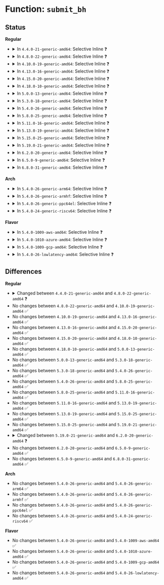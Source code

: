 # Function: <code>submit_bh</code>

## Status
<b>Regular</b>
<ul>
<li>
<details>
<summary>In <code>4.4.0-21-generic-amd64</code>: Selective Inline ❓</summary>

```c
int submit_bh(int rw, struct buffer_head * bh)
```

```json
{
  "name": "submit_bh",
  "collision_type": "Unique Global",
  "inline_type": "Selective",
  "funcs": [
    {
      "addr": 18446744071581223776,
      "name": "submit_bh",
      "external": true,
      "loc": "fs/buffer.c:3055",
      "file": "fs/buffer.c",
      "inline": "not declared, inlined",
      "caller_inline": [
        "fs/buffer.c:__bread_gfp",
        "fs/buffer.c:block_read_full_page",
        "fs/buffer.c:ll_rw_block",
        "fs/buffer.c:ll_rw_block",
        "fs/buffer.c:nobh_write_begin"
      ],
      "caller_func": [
        "fs/ext4/balloc.c:ext4_read_block_bitmap_nowait",
        "fs/ext4/ialloc.c:ext4_read_inode_bitmap",
        "fs/ext4/inode.c:__ext4_get_inode_loc",
        "fs/ext4/mmp.c:read_mmp_block",
        "fs/ext4/mmp.c:write_mmp_block",
        "fs/jbd2/commit.c:jbd2_journal_commit_transaction",
        "fs/jbd2/journal.c:jbd2_write_superblock",
        "drivers/md/bitmap.c:read_page",
        "drivers/md/bitmap.c:write_page"
      ]
    }
  ],
  "symbols": [
    {
      "addr": 18446744071581223776,
      "name": "submit_bh",
      "section": ".text",
      "bind": "STB_GLOBAL",
      "size": 20
    }
  ]
}
```
</details>
</li>
<li>
<details>
<summary>In <code>4.8.0-22-generic-amd64</code>: Selective Inline ❓</summary>

```c
int submit_bh(int op, int op_flags, struct buffer_head * bh)
```

```json
{
  "name": "submit_bh",
  "collision_type": "Unique Global",
  "inline_type": "Selective",
  "funcs": [
    {
      "addr": 18446744071581391818,
      "name": "submit_bh",
      "external": true,
      "loc": "fs/buffer.c:3113",
      "file": "fs/buffer.c",
      "inline": "not declared, inlined",
      "caller_inline": [
        "fs/buffer.c:ll_rw_block",
        "fs/buffer.c:ll_rw_block",
        "fs/buffer.c:nobh_write_begin",
        "fs/buffer.c:block_read_full_page",
        "fs/buffer.c:__bread_gfp"
      ],
      "caller_func": [
        "fs/ext4/balloc.c:ext4_read_block_bitmap_nowait",
        "fs/ext4/ialloc.c:ext4_read_inode_bitmap",
        "fs/ext4/inode.c:__ext4_get_inode_loc",
        "fs/ext4/mmp.c:read_mmp_block",
        "fs/ext4/mmp.c:write_mmp_block",
        "fs/jbd2/commit.c:jbd2_journal_commit_transaction",
        "fs/jbd2/commit.c:journal_submit_commit_record",
        "fs/jbd2/commit.c:journal_submit_commit_record",
        "fs/jbd2/journal.c:jbd2_write_superblock",
        "drivers/md/bitmap.c:read_page",
        "drivers/md/bitmap.c:write_page"
      ]
    }
  ],
  "symbols": [
    {
      "addr": 18446744071581390624,
      "name": "submit_bh",
      "section": ".text",
      "bind": "STB_GLOBAL",
      "size": 21
    }
  ]
}
```
</details>
</li>
<li>
<details>
<summary>In <code>4.10.0-19-generic-amd64</code>: Selective Inline ❓</summary>

```c
int submit_bh(int op, int op_flags, struct buffer_head * bh)
```

```json
{
  "name": "submit_bh",
  "collision_type": "Unique Global",
  "inline_type": "Selective",
  "funcs": [
    {
      "addr": 18446744071581470234,
      "name": "submit_bh",
      "external": true,
      "loc": "fs/buffer.c:3154",
      "file": "fs/buffer.c",
      "inline": "not declared, inlined",
      "caller_inline": [
        "fs/buffer.c:ll_rw_block",
        "fs/buffer.c:ll_rw_block",
        "fs/buffer.c:nobh_write_begin",
        "fs/buffer.c:block_read_full_page",
        "fs/buffer.c:__bread_gfp"
      ],
      "caller_func": [
        "fs/ext4/balloc.c:ext4_read_block_bitmap_nowait",
        "fs/ext4/ialloc.c:ext4_read_inode_bitmap",
        "fs/ext4/inode.c:__ext4_get_inode_loc",
        "fs/ext4/mmp.c:read_mmp_block",
        "fs/ext4/mmp.c:write_mmp_block",
        "fs/jbd2/commit.c:jbd2_journal_commit_transaction",
        "fs/jbd2/commit.c:journal_submit_commit_record",
        "fs/jbd2/commit.c:journal_submit_commit_record",
        "fs/jbd2/journal.c:jbd2_write_superblock",
        "drivers/md/bitmap.c:read_page",
        "drivers/md/bitmap.c:write_page"
      ]
    }
  ],
  "symbols": [
    {
      "addr": 18446744071581469040,
      "name": "submit_bh",
      "section": ".text",
      "bind": "STB_GLOBAL",
      "size": 21
    }
  ]
}
```
</details>
</li>
<li>
<details>
<summary>In <code>4.13.0-16-generic-amd64</code>: Selective Inline ❓</summary>

```c
int submit_bh(int op, int op_flags, struct buffer_head * bh)
```

```json
{
  "name": "submit_bh",
  "collision_type": "Unique Global",
  "inline_type": "Selective",
  "funcs": [
    {
      "addr": 18446744071581525754,
      "name": "submit_bh",
      "external": true,
      "loc": "fs/buffer.c:3141",
      "file": "fs/buffer.c",
      "inline": "not declared, inlined",
      "caller_inline": [
        "fs/buffer.c:ll_rw_block",
        "fs/buffer.c:ll_rw_block",
        "fs/buffer.c:nobh_write_begin",
        "fs/buffer.c:block_read_full_page",
        "fs/buffer.c:__bread_gfp"
      ],
      "caller_func": [
        "fs/ext4/balloc.c:ext4_read_block_bitmap_nowait",
        "fs/ext4/ialloc.c:ext4_read_inode_bitmap",
        "fs/ext4/inode.c:__ext4_get_inode_loc",
        "fs/ext4/mmp.c:read_mmp_block",
        "fs/ext4/mmp.c:write_mmp_block",
        "fs/jbd2/commit.c:jbd2_journal_commit_transaction",
        "fs/jbd2/commit.c:journal_submit_commit_record",
        "fs/jbd2/commit.c:journal_submit_commit_record",
        "fs/jbd2/journal.c:jbd2_write_superblock",
        "drivers/md/bitmap.c:read_page",
        "drivers/md/bitmap.c:write_page"
      ]
    }
  ],
  "symbols": [
    {
      "addr": 18446744071581524528,
      "name": "submit_bh",
      "section": ".text",
      "bind": "STB_GLOBAL",
      "size": 21
    }
  ]
}
```
</details>
</li>
<li>
<details>
<summary>In <code>4.15.0-20-generic-amd64</code>: Selective Inline ❓</summary>

```c
int submit_bh(int op, int op_flags, struct buffer_head * bh)
```

```json
{
  "name": "submit_bh",
  "collision_type": "Unique Global",
  "inline_type": "Selective",
  "funcs": [
    {
      "addr": 18446744071581668074,
      "name": "submit_bh",
      "external": true,
      "loc": "fs/buffer.c:3109",
      "file": "fs/buffer.c",
      "inline": "not declared, inlined",
      "caller_inline": [
        "fs/buffer.c:ll_rw_block",
        "fs/buffer.c:ll_rw_block",
        "fs/buffer.c:nobh_write_begin",
        "fs/buffer.c:block_read_full_page",
        "fs/buffer.c:__bread_gfp"
      ],
      "caller_func": [
        "fs/ext4/balloc.c:ext4_read_block_bitmap_nowait",
        "fs/ext4/ialloc.c:ext4_read_inode_bitmap",
        "fs/ext4/inode.c:__ext4_get_inode_loc",
        "fs/ext4/mmp.c:read_mmp_block",
        "fs/ext4/mmp.c:write_mmp_block",
        "fs/jbd2/commit.c:jbd2_journal_commit_transaction",
        "fs/jbd2/commit.c:journal_submit_commit_record",
        "fs/jbd2/commit.c:journal_submit_commit_record",
        "fs/jbd2/journal.c:jbd2_write_superblock",
        "drivers/md/md-bitmap.c:read_page",
        "drivers/md/md-bitmap.c:write_page"
      ]
    }
  ],
  "symbols": [
    {
      "addr": 18446744071581666880,
      "name": "submit_bh",
      "section": ".text",
      "bind": "STB_GLOBAL",
      "size": 21
    }
  ]
}
```
</details>
</li>
<li>
<details>
<summary>In <code>4.18.0-10-generic-amd64</code>: Selective Inline ❓</summary>

```c
int submit_bh(int op, int op_flags, struct buffer_head * bh)
```

```json
{
  "name": "submit_bh",
  "collision_type": "Unique Global",
  "inline_type": "Selective",
  "funcs": [
    {
      "addr": 18446744071581831502,
      "name": "submit_bh",
      "external": true,
      "loc": "fs/buffer.c:3080",
      "file": "fs/buffer.c",
      "inline": "not declared, inlined",
      "caller_inline": [
        "fs/buffer.c:ll_rw_block",
        "fs/buffer.c:ll_rw_block",
        "fs/buffer.c:nobh_write_begin",
        "fs/buffer.c:block_read_full_page",
        "fs/buffer.c:__bread_gfp"
      ],
      "caller_func": [
        "fs/ext4/balloc.c:ext4_read_block_bitmap_nowait",
        "fs/ext4/ialloc.c:ext4_read_inode_bitmap",
        "fs/ext4/inode.c:__ext4_get_inode_loc",
        "fs/ext4/mmp.c:read_mmp_block",
        "fs/ext4/mmp.c:write_mmp_block",
        "fs/jbd2/commit.c:jbd2_journal_commit_transaction",
        "fs/jbd2/commit.c:journal_submit_commit_record",
        "fs/jbd2/commit.c:journal_submit_commit_record",
        "fs/jbd2/journal.c:jbd2_write_superblock",
        "drivers/md/md-bitmap.c:read_page",
        "drivers/md/md-bitmap.c:write_page"
      ]
    }
  ],
  "symbols": [
    {
      "addr": 18446744071581830320,
      "name": "submit_bh",
      "section": ".text",
      "bind": "STB_GLOBAL",
      "size": 21
    }
  ]
}
```
</details>
</li>
<li>
<details>
<summary>In <code>5.0.0-13-generic-amd64</code>: Selective Inline ❓</summary>

```c
int submit_bh(int op, int op_flags, struct buffer_head * bh)
```

```json
{
  "name": "submit_bh",
  "collision_type": "Unique Global",
  "inline_type": "Selective",
  "funcs": [
    {
      "addr": 18446744071581918750,
      "name": "submit_bh",
      "external": true,
      "loc": "fs/buffer.c:3092",
      "file": "fs/buffer.c",
      "inline": "not declared, inlined",
      "caller_inline": [
        "fs/buffer.c:ll_rw_block",
        "fs/buffer.c:ll_rw_block",
        "fs/buffer.c:nobh_write_begin",
        "fs/buffer.c:block_read_full_page",
        "fs/buffer.c:__bread_gfp"
      ],
      "caller_func": [
        "fs/ext4/balloc.c:ext4_read_block_bitmap_nowait",
        "fs/ext4/ialloc.c:ext4_read_inode_bitmap",
        "fs/ext4/inode.c:__ext4_get_inode_loc",
        "fs/ext4/mmp.c:read_mmp_block",
        "fs/ext4/mmp.c:write_mmp_block",
        "fs/jbd2/commit.c:jbd2_journal_commit_transaction",
        "fs/jbd2/journal.c:jbd2_write_superblock",
        "drivers/md/md-bitmap.c:read_page",
        "drivers/md/md-bitmap.c:write_page"
      ]
    }
  ],
  "symbols": [
    {
      "addr": 18446744071581917568,
      "name": "submit_bh",
      "section": ".text",
      "bind": "STB_GLOBAL",
      "size": 21
    }
  ]
}
```
</details>
</li>
<li>
<details>
<summary>In <code>5.3.0-18-generic-amd64</code>: Selective Inline ❓</summary>

```c
int submit_bh(int op, int op_flags, struct buffer_head * bh)
```

```json
{
  "name": "submit_bh",
  "collision_type": "Unique Global",
  "inline_type": "Selective",
  "funcs": [
    {
      "addr": 18446744071582055957,
      "name": "submit_bh",
      "external": true,
      "loc": "fs/buffer.c:3099",
      "file": "fs/buffer.c",
      "inline": "not declared, inlined",
      "caller_inline": [
        "fs/buffer.c:ll_rw_block",
        "fs/buffer.c:ll_rw_block",
        "fs/buffer.c:nobh_write_begin",
        "fs/buffer.c:block_read_full_page",
        "fs/buffer.c:__bread_gfp"
      ],
      "caller_func": [
        "fs/ext4/balloc.c:ext4_read_block_bitmap_nowait",
        "fs/ext4/ialloc.c:ext4_read_inode_bitmap",
        "fs/ext4/inode.c:__ext4_get_inode_loc",
        "fs/ext4/mmp.c:read_mmp_block",
        "fs/ext4/mmp.c:write_mmp_block",
        "fs/jbd2/commit.c:jbd2_journal_commit_transaction",
        "fs/jbd2/journal.c:jbd2_write_superblock",
        "drivers/md/md-bitmap.c:read_page",
        "drivers/md/md-bitmap.c:write_page"
      ]
    }
  ],
  "symbols": [
    {
      "addr": 18446744071582054720,
      "name": "submit_bh",
      "section": ".text",
      "bind": "STB_GLOBAL",
      "size": 21
    }
  ]
}
```
</details>
</li>
<li>
<details>
<summary>In <code>5.4.0-26-generic-amd64</code>: Selective Inline ❓</summary>

```c
int submit_bh(int op, int op_flags, struct buffer_head * bh)
```

```json
{
  "name": "submit_bh",
  "collision_type": "Unique Global",
  "inline_type": "Selective",
  "funcs": [
    {
      "addr": 18446744071582133733,
      "name": "submit_bh",
      "external": true,
      "loc": "fs/buffer.c:3076",
      "file": "fs/buffer.c",
      "inline": "not declared, inlined",
      "caller_inline": [
        "fs/buffer.c:ll_rw_block",
        "fs/buffer.c:ll_rw_block",
        "fs/buffer.c:nobh_write_begin",
        "fs/buffer.c:block_read_full_page",
        "fs/buffer.c:__bread_gfp"
      ],
      "caller_func": [
        "fs/ext4/balloc.c:ext4_read_block_bitmap_nowait",
        "fs/ext4/ialloc.c:ext4_read_inode_bitmap",
        "fs/ext4/inode.c:__ext4_get_inode_loc",
        "fs/ext4/mmp.c:read_mmp_block",
        "fs/ext4/mmp.c:write_mmp_block",
        "fs/jbd2/commit.c:jbd2_journal_commit_transaction",
        "fs/jbd2/journal.c:jbd2_write_superblock",
        "drivers/md/md-bitmap.c:read_page",
        "drivers/md/md-bitmap.c:write_page"
      ]
    }
  ],
  "symbols": [
    {
      "addr": 18446744071582132416,
      "name": "submit_bh",
      "section": ".text",
      "bind": "STB_GLOBAL",
      "size": 21
    }
  ]
}
```
</details>
</li>
<li>
<details>
<summary>In <code>5.8.0-25-generic-amd64</code>: Selective Inline ❓</summary>

```c
int submit_bh(int op, int op_flags, struct buffer_head * bh)
```

```json
{
  "name": "submit_bh",
  "collision_type": "Unique Global",
  "inline_type": "Selective",
  "funcs": [
    {
      "addr": 18446744071582374003,
      "name": "submit_bh",
      "external": true,
      "loc": "fs/buffer.c:3077",
      "file": "fs/buffer.c",
      "inline": "not declared, inlined",
      "caller_inline": [
        "fs/buffer.c:__sync_dirty_buffer",
        "fs/buffer.c:ll_rw_block",
        "fs/buffer.c:ll_rw_block",
        "fs/buffer.c:nobh_write_begin",
        "fs/buffer.c:block_read_full_page",
        "fs/buffer.c:__bread_gfp"
      ],
      "caller_func": [
        "fs/ext4/balloc.c:ext4_read_block_bitmap_nowait",
        "fs/ext4/ialloc.c:ext4_read_inode_bitmap",
        "fs/ext4/inode.c:__ext4_get_inode_loc",
        "fs/ext4/mmp.c:read_mmp_block",
        "fs/ext4/mmp.c:write_mmp_block",
        "fs/jbd2/commit.c:jbd2_journal_commit_transaction",
        "fs/jbd2/journal.c:jbd2_write_superblock",
        "drivers/md/md-bitmap.c:write_page"
      ]
    }
  ],
  "symbols": [
    {
      "addr": 18446744071582357536,
      "name": "submit_bh",
      "section": ".text",
      "bind": "STB_GLOBAL",
      "size": 21
    }
  ]
}
```
</details>
</li>
<li>
<details>
<summary>In <code>5.11.0-16-generic-amd64</code>: Selective Inline ❓</summary>

```c
int submit_bh(int op, int op_flags, struct buffer_head * bh)
```

```json
{
  "name": "submit_bh",
  "collision_type": "Unique Global",
  "inline_type": "Selective",
  "funcs": [
    {
      "addr": 18446744071582430307,
      "name": "submit_bh",
      "external": true,
      "loc": "fs/buffer.c:3058",
      "file": "fs/buffer.c",
      "inline": "not declared, inlined",
      "caller_inline": [
        "fs/buffer.c:__sync_dirty_buffer",
        "fs/buffer.c:ll_rw_block",
        "fs/buffer.c:ll_rw_block",
        "fs/buffer.c:nobh_write_begin",
        "fs/buffer.c:block_read_full_page",
        "fs/buffer.c:__bread_gfp"
      ],
      "caller_func": [
        "fs/ext4/mmp.c:write_mmp_block",
        "fs/ext4/fast_commit.c:ext4_fc_submit_bh",
        "fs/jbd2/commit.c:jbd2_journal_commit_transaction",
        "fs/jbd2/journal.c:jbd2_write_superblock",
        "drivers/md/md-bitmap.c:write_page"
      ]
    }
  ],
  "symbols": [
    {
      "addr": 18446744071582414256,
      "name": "submit_bh",
      "section": ".text",
      "bind": "STB_GLOBAL",
      "size": 21
    }
  ]
}
```
</details>
</li>
<li>
<details>
<summary>In <code>5.13.0-19-generic-amd64</code>: Selective Inline ❓</summary>

```c
int submit_bh(int op, int op_flags, struct buffer_head * bh)
```

```json
{
  "name": "submit_bh",
  "collision_type": "Unique Global",
  "inline_type": "Selective",
  "funcs": [
    {
      "addr": 18446744071582457091,
      "name": "submit_bh",
      "external": true,
      "loc": "fs/buffer.c:3079",
      "file": "fs/buffer.c",
      "inline": "not declared, inlined",
      "caller_inline": [
        "fs/buffer.c:__sync_dirty_buffer",
        "fs/buffer.c:ll_rw_block",
        "fs/buffer.c:ll_rw_block",
        "fs/buffer.c:nobh_write_begin",
        "fs/buffer.c:block_read_full_page",
        "fs/buffer.c:__bread_gfp"
      ],
      "caller_func": [
        "fs/ext4/mmp.c:write_mmp_block",
        "fs/ext4/fast_commit.c:ext4_fc_submit_bh",
        "fs/jbd2/commit.c:jbd2_journal_commit_transaction",
        "fs/jbd2/journal.c:jbd2_write_superblock",
        "drivers/md/md-bitmap.c:write_page"
      ]
    }
  ],
  "symbols": [
    {
      "addr": 18446744071582441456,
      "name": "submit_bh",
      "section": ".text",
      "bind": "STB_GLOBAL",
      "size": 21
    }
  ]
}
```
</details>
</li>
<li>
<details>
<summary>In <code>5.15.0-25-generic-amd64</code>: Selective Inline ❓</summary>

```c
int submit_bh(int op, int op_flags, struct buffer_head * bh)
```

```json
{
  "name": "submit_bh",
  "collision_type": "Unique Global",
  "inline_type": "Selective",
  "funcs": [
    {
      "addr": 18446744071582780707,
      "name": "submit_bh",
      "external": true,
      "loc": "fs/buffer.c:3058",
      "file": "fs/buffer.c",
      "inline": "not declared, inlined",
      "caller_inline": [
        "fs/buffer.c:__sync_dirty_buffer",
        "fs/buffer.c:ll_rw_block",
        "fs/buffer.c:ll_rw_block",
        "fs/buffer.c:nobh_write_begin",
        "fs/buffer.c:block_read_full_page",
        "fs/buffer.c:__bread_gfp"
      ],
      "caller_func": [
        "fs/ext4/mmp.c:write_mmp_block",
        "fs/ext4/super.c:ext4_read_bh_nowait",
        "fs/ext4/fast_commit.c:ext4_fc_submit_bh",
        "fs/jbd2/commit.c:jbd2_journal_commit_transaction",
        "fs/jbd2/journal.c:jbd2_write_superblock",
        "drivers/md/md-bitmap.c:write_page"
      ]
    }
  ],
  "symbols": [
    {
      "addr": 18446744071582764272,
      "name": "submit_bh",
      "section": ".text",
      "bind": "STB_GLOBAL",
      "size": 21
    }
  ]
}
```
</details>
</li>
<li>
<details>
<summary>In <code>5.19.0-21-generic-amd64</code>: Selective Inline ❓</summary>

```c
int submit_bh(int op, int op_flags, struct buffer_head * bh)
```

```json
{
  "name": "submit_bh",
  "collision_type": "Unique Global",
  "inline_type": "Selective",
  "funcs": [
    {
      "addr": 18446744071583319995,
      "name": "submit_bh",
      "external": true,
      "loc": "fs/buffer.c:3043",
      "file": "fs/buffer.c",
      "inline": "not declared, inlined",
      "caller_inline": [
        "fs/buffer.c:bh_submit_read",
        "fs/buffer.c:__sync_dirty_buffer",
        "fs/buffer.c:ll_rw_block",
        "fs/buffer.c:ll_rw_block",
        "fs/buffer.c:nobh_write_begin",
        "fs/buffer.c:block_read_full_folio",
        "fs/buffer.c:__bread_gfp"
      ],
      "caller_func": [
        "fs/ext4/mmp.c:write_mmp_block",
        "fs/ext4/super.c:ext4_commit_super",
        "fs/ext4/super.c:ext4_read_bh",
        "fs/ext4/super.c:ext4_read_bh_nowait",
        "fs/ext4/fast_commit.c:ext4_fc_submit_bh",
        "fs/jbd2/commit.c:jbd2_journal_commit_transaction",
        "fs/jbd2/commit.c:journal_submit_commit_record",
        "fs/jbd2/commit.c:journal_submit_commit_record",
        "fs/jbd2/journal.c:jbd2_write_superblock",
        "drivers/md/md-bitmap.c:write_page"
      ]
    }
  ],
  "symbols": [
    {
      "addr": 18446744071583314096,
      "name": "submit_bh",
      "section": ".text",
      "bind": "STB_GLOBAL",
      "size": 30
    }
  ]
}
```
</details>
</li>
<li>
<details>
<summary>In <code>6.2.0-20-generic-amd64</code>: Selective Inline ❓</summary>

```c
void submit_bh(blk_opf_t opf, struct buffer_head * bh)
```

```json
{
  "name": "submit_bh",
  "collision_type": "Unique Global",
  "inline_type": "Selective",
  "funcs": [
    {
      "addr": 18446744071583904746,
      "name": "submit_bh",
      "external": true,
      "loc": "fs/buffer.c:2705",
      "file": "fs/buffer.c",
      "inline": "not declared, inlined",
      "caller_inline": [
        "fs/buffer.c:__bh_read_batch",
        "fs/buffer.c:__bh_read",
        "fs/buffer.c:__sync_dirty_buffer",
        "fs/buffer.c:block_read_full_folio",
        "fs/buffer.c:__bread_gfp"
      ],
      "caller_func": [
        "fs/ext4/mmp.c:write_mmp_block",
        "fs/ext4/super.c:ext4_commit_super",
        "fs/ext4/super.c:ext4_read_bh",
        "fs/ext4/super.c:ext4_read_bh_nowait",
        "fs/ext4/fast_commit.c:ext4_fc_submit_bh",
        "fs/jbd2/commit.c:jbd2_journal_commit_transaction",
        "fs/jbd2/commit.c:journal_submit_commit_record",
        "fs/jbd2/journal.c:jbd2_write_superblock",
        "drivers/md/md-bitmap.c:write_page"
      ]
    }
  ],
  "symbols": [
    {
      "addr": 18446744071583900528,
      "name": "submit_bh",
      "section": ".text",
      "bind": "STB_GLOBAL",
      "size": 28
    }
  ]
}
```
</details>
</li>
<li>
<details>
<summary>In <code>6.5.0-9-generic-amd64</code>: Selective Inline ❓</summary>

```c
void submit_bh(blk_opf_t opf, struct buffer_head * bh)
```

```json
{
  "name": "submit_bh",
  "collision_type": "Unique Global",
  "inline_type": "Selective",
  "funcs": [
    {
      "addr": 18446744071584130682,
      "name": "submit_bh",
      "external": true,
      "loc": "fs/buffer.c:2843",
      "file": "fs/buffer.c",
      "inline": "not declared, inlined",
      "caller_inline": [
        "fs/buffer.c:__bh_read_batch",
        "fs/buffer.c:__bh_read",
        "fs/buffer.c:__sync_dirty_buffer",
        "fs/buffer.c:block_read_full_folio",
        "fs/buffer.c:__bread_gfp"
      ],
      "caller_func": [
        "fs/ext4/mmp.c:write_mmp_block_thawed",
        "fs/ext4/super.c:ext4_commit_super",
        "fs/ext4/super.c:ext4_read_bh",
        "fs/ext4/super.c:ext4_read_bh_nowait",
        "fs/ext4/fast_commit.c:ext4_fc_submit_bh",
        "fs/jbd2/commit.c:jbd2_journal_commit_transaction",
        "fs/jbd2/commit.c:journal_submit_commit_record",
        "fs/jbd2/journal.c:jbd2_write_superblock",
        "drivers/md/md-bitmap.c:write_page"
      ]
    }
  ],
  "symbols": [
    {
      "addr": 18446744071584123952,
      "name": "submit_bh",
      "section": ".text",
      "bind": "STB_GLOBAL",
      "size": 28
    }
  ]
}
```
</details>
</li>
<li>
<details>
<summary>In <code>6.8.0-31-generic-amd64</code>: Selective Inline ❓</summary>

```c
void submit_bh(blk_opf_t opf, struct buffer_head * bh)
```

```json
{
  "name": "submit_bh",
  "collision_type": "Unique Global",
  "inline_type": "Selective",
  "funcs": [
    {
      "addr": 18446744071584347690,
      "name": "submit_bh",
      "external": true,
      "loc": "fs/buffer.c:2803",
      "file": "fs/buffer.c",
      "inline": "not declared, inlined",
      "caller_inline": [
        "fs/buffer.c:__bh_read_batch",
        "fs/buffer.c:__bh_read",
        "fs/buffer.c:__sync_dirty_buffer",
        "fs/buffer.c:block_read_full_folio",
        "fs/buffer.c:__bread_gfp"
      ],
      "caller_func": [
        "fs/ext4/mmp.c:write_mmp_block_thawed",
        "fs/ext4/super.c:ext4_commit_super",
        "fs/ext4/super.c:ext4_read_bh",
        "fs/ext4/super.c:ext4_read_bh_nowait",
        "fs/ext4/fast_commit.c:ext4_fc_submit_bh",
        "fs/jbd2/commit.c:jbd2_journal_commit_transaction",
        "fs/jbd2/commit.c:journal_submit_commit_record",
        "fs/jbd2/journal.c:jbd2_write_superblock",
        "drivers/md/md-bitmap.c:write_file_page"
      ]
    }
  ],
  "symbols": [
    {
      "addr": 18446744071584340688,
      "name": "submit_bh",
      "section": ".text",
      "bind": "STB_GLOBAL",
      "size": 28
    }
  ]
}
```
</details>
</li>
</ul>
<b>Arch</b>
<ul>
<li>
<details>
<summary>In <code>5.4.0-26-generic-arm64</code>: Selective Inline ❓</summary>

```c
int submit_bh(int op, int op_flags, struct buffer_head * bh)
```

```json
{
  "name": "submit_bh",
  "collision_type": "Unique Global",
  "inline_type": "Selective",
  "funcs": [
    {
      "addr": 18446603336493678372,
      "name": "submit_bh",
      "external": true,
      "loc": "fs/buffer.c:3076",
      "file": "fs/buffer.c",
      "inline": "not declared, inlined",
      "caller_inline": [
        "fs/buffer.c:ll_rw_block",
        "fs/buffer.c:ll_rw_block",
        "fs/buffer.c:nobh_write_begin",
        "fs/buffer.c:block_read_full_page",
        "fs/buffer.c:__bread_gfp"
      ],
      "caller_func": [
        "fs/ext4/balloc.c:ext4_read_block_bitmap_nowait",
        "fs/ext4/ialloc.c:ext4_read_inode_bitmap",
        "fs/ext4/inode.c:__ext4_get_inode_loc",
        "fs/ext4/mmp.c:read_mmp_block",
        "fs/ext4/mmp.c:write_mmp_block",
        "fs/ext4/mmp.c:write_mmp_block",
        "fs/jbd2/commit.c:jbd2_journal_commit_transaction",
        "fs/jbd2/journal.c:jbd2_write_superblock",
        "drivers/md/md-bitmap.c:read_page",
        "drivers/md/md-bitmap.c:write_page",
        "drivers/md/md-bitmap.c:write_page"
      ]
    }
  ],
  "symbols": [
    {
      "addr": 18446603336493676504,
      "name": "submit_bh",
      "section": ".text",
      "bind": "STB_GLOBAL",
      "size": 76
    }
  ]
}
```
</details>
</li>
<li>
<details>
<summary>In <code>5.4.0-26-generic-armhf</code>: Selective Inline ❓</summary>

```c
int submit_bh(int op, int op_flags, struct buffer_head * bh)
```

```json
{
  "name": "submit_bh",
  "collision_type": "Unique Global",
  "inline_type": "Selective",
  "funcs": [
    {
      "addr": 3227210388,
      "name": "submit_bh",
      "external": true,
      "loc": "fs/buffer.c:3076",
      "file": "fs/buffer.c",
      "inline": "not declared, inlined",
      "caller_inline": [
        "fs/buffer.c:ll_rw_block",
        "fs/buffer.c:nobh_write_begin",
        "fs/buffer.c:block_read_full_page",
        "fs/buffer.c:__bread_gfp"
      ],
      "caller_func": [
        "fs/ext4/balloc.c:ext4_read_block_bitmap_nowait",
        "fs/ext4/ialloc.c:ext4_read_inode_bitmap",
        "fs/ext4/inode.c:__ext4_get_inode_loc",
        "fs/ext4/mmp.c:read_mmp_block",
        "fs/ext4/mmp.c:write_mmp_block",
        "fs/jbd2/commit.c:jbd2_journal_commit_transaction",
        "fs/jbd2/journal.c:jbd2_write_superblock",
        "drivers/md/md-bitmap.c:read_page",
        "drivers/md/md-bitmap.c:write_page"
      ]
    }
  ],
  "symbols": [
    {
      "addr": 3227208584,
      "name": "submit_bh",
      "section": ".text",
      "bind": "STB_GLOBAL",
      "size": 44
    }
  ]
}
```
</details>
</li>
<li>
<details>
<summary>In <code>5.4.0-26-generic-ppc64el</code>: Selective Inline ❓</summary>

```c
int submit_bh(int op, int op_flags, struct buffer_head * bh)
```

```json
{
  "name": "submit_bh",
  "collision_type": "Unique Global",
  "inline_type": "Selective",
  "funcs": [
    {
      "addr": 13835058055287291116,
      "name": "submit_bh",
      "external": true,
      "loc": "fs/buffer.c:3076",
      "file": "fs/buffer.c",
      "inline": "not declared, inlined",
      "caller_inline": [
        "fs/buffer.c:__sync_dirty_buffer",
        "fs/buffer.c:ll_rw_block",
        "fs/buffer.c:ll_rw_block",
        "fs/buffer.c:nobh_write_begin",
        "fs/buffer.c:block_read_full_page",
        "fs/buffer.c:__bread_gfp"
      ],
      "caller_func": [
        "fs/ext4/balloc.c:ext4_read_block_bitmap_nowait",
        "fs/ext4/ialloc.c:ext4_read_inode_bitmap",
        "fs/ext4/inode.c:__ext4_get_inode_loc",
        "fs/ext4/mmp.c:read_mmp_block",
        "fs/ext4/mmp.c:write_mmp_block",
        "fs/jbd2/commit.c:jbd2_journal_commit_transaction",
        "fs/jbd2/commit.c:jbd2_journal_commit_transaction",
        "fs/jbd2/journal.c:jbd2_write_superblock",
        "drivers/md/md-bitmap.c:read_page",
        "drivers/md/md-bitmap.c:write_page",
        "drivers/md/md-bitmap.c:write_page"
      ]
    }
  ],
  "symbols": [
    {
      "addr": 13835058055287278432,
      "name": "submit_bh",
      "section": ".text",
      "bind": "STB_GLOBAL",
      "size": 28
    }
  ]
}
```
</details>
</li>
<li>
<details>
<summary>In <code>5.4.0-24-generic-riscv64</code>: Selective Inline ❓</summary>

```c
int submit_bh(int op, int op_flags, struct buffer_head * bh)
```

```json
{
  "name": "submit_bh",
  "collision_type": "Unique Global",
  "inline_type": "Selective",
  "funcs": [
    {
      "addr": 18446743936273302626,
      "name": "submit_bh",
      "external": true,
      "loc": "fs/buffer.c:3076",
      "file": "fs/buffer.c",
      "inline": "not declared, inlined",
      "caller_inline": [
        "fs/buffer.c:ll_rw_block",
        "fs/buffer.c:ll_rw_block",
        "fs/buffer.c:nobh_write_begin",
        "fs/buffer.c:block_read_full_page",
        "fs/buffer.c:__bread_gfp"
      ],
      "caller_func": [
        "fs/ext4/balloc.c:ext4_read_block_bitmap_nowait",
        "fs/ext4/ialloc.c:ext4_read_inode_bitmap",
        "fs/ext4/inode.c:__ext4_get_inode_loc",
        "fs/ext4/mmp.c:read_mmp_block",
        "fs/ext4/mmp.c:write_mmp_block",
        "fs/jbd2/commit.c:jbd2_journal_commit_transaction",
        "fs/jbd2/commit.c:jbd2_journal_commit_transaction",
        "fs/jbd2/journal.c:jbd2_write_superblock",
        "drivers/md/md-bitmap.c:read_page",
        "drivers/md/md-bitmap.c:write_page",
        "drivers/md/md-bitmap.c:write_page"
      ]
    }
  ],
  "symbols": [
    {
      "addr": 18446743936273301246,
      "name": "submit_bh",
      "section": ".text",
      "bind": "STB_GLOBAL",
      "size": 62
    }
  ]
}
```
</details>
</li>
</ul>
<b>Flavor</b>
<ul>
<li>
<details>
<summary>In <code>5.4.0-1009-aws-amd64</code>: Selective Inline ❓</summary>

```c
int submit_bh(int op, int op_flags, struct buffer_head * bh)
```

```json
{
  "name": "submit_bh",
  "collision_type": "Unique Global",
  "inline_type": "Selective",
  "funcs": [
    {
      "addr": 18446744071582102469,
      "name": "submit_bh",
      "external": true,
      "loc": "fs/buffer.c:3076",
      "file": "fs/buffer.c",
      "inline": "not declared, inlined",
      "caller_inline": [
        "fs/buffer.c:ll_rw_block",
        "fs/buffer.c:ll_rw_block",
        "fs/buffer.c:nobh_write_begin",
        "fs/buffer.c:block_read_full_page",
        "fs/buffer.c:__bread_gfp"
      ],
      "caller_func": [
        "fs/ext4/balloc.c:ext4_read_block_bitmap_nowait",
        "fs/ext4/ialloc.c:ext4_read_inode_bitmap",
        "fs/ext4/inode.c:__ext4_get_inode_loc",
        "fs/ext4/mmp.c:read_mmp_block",
        "fs/ext4/mmp.c:write_mmp_block",
        "fs/jbd2/commit.c:jbd2_journal_commit_transaction",
        "fs/jbd2/journal.c:jbd2_write_superblock",
        "drivers/md/md-bitmap.c:read_page",
        "drivers/md/md-bitmap.c:write_page"
      ]
    }
  ],
  "symbols": [
    {
      "addr": 18446744071582101152,
      "name": "submit_bh",
      "section": ".text",
      "bind": "STB_GLOBAL",
      "size": 21
    }
  ]
}
```
</details>
</li>
<li>
<details>
<summary>In <code>5.4.0-1010-azure-amd64</code>: Selective Inline ❓</summary>

```c
int submit_bh(int op, int op_flags, struct buffer_head * bh)
```

```json
{
  "name": "submit_bh",
  "collision_type": "Unique Global",
  "inline_type": "Selective",
  "funcs": [
    {
      "addr": 18446744071582039909,
      "name": "submit_bh",
      "external": true,
      "loc": "fs/buffer.c:3076",
      "file": "fs/buffer.c",
      "inline": "not declared, inlined",
      "caller_inline": [
        "fs/buffer.c:ll_rw_block",
        "fs/buffer.c:ll_rw_block",
        "fs/buffer.c:nobh_write_begin",
        "fs/buffer.c:block_read_full_page",
        "fs/buffer.c:__bread_gfp"
      ],
      "caller_func": [
        "fs/ext4/balloc.c:ext4_read_block_bitmap_nowait",
        "fs/ext4/ialloc.c:ext4_read_inode_bitmap",
        "fs/ext4/inode.c:__ext4_get_inode_loc",
        "fs/ext4/mmp.c:read_mmp_block",
        "fs/ext4/mmp.c:write_mmp_block",
        "fs/jbd2/commit.c:jbd2_journal_commit_transaction",
        "fs/jbd2/journal.c:jbd2_write_superblock",
        "drivers/md/md-bitmap.c:read_page",
        "drivers/md/md-bitmap.c:write_page"
      ]
    }
  ],
  "symbols": [
    {
      "addr": 18446744071582038592,
      "name": "submit_bh",
      "section": ".text",
      "bind": "STB_GLOBAL",
      "size": 21
    }
  ]
}
```
</details>
</li>
<li>
<details>
<summary>In <code>5.4.0-1009-gcp-amd64</code>: Selective Inline ❓</summary>

```c
int submit_bh(int op, int op_flags, struct buffer_head * bh)
```

```json
{
  "name": "submit_bh",
  "collision_type": "Unique Global",
  "inline_type": "Selective",
  "funcs": [
    {
      "addr": 18446744071582092949,
      "name": "submit_bh",
      "external": true,
      "loc": "fs/buffer.c:3076",
      "file": "fs/buffer.c",
      "inline": "not declared, inlined",
      "caller_inline": [
        "fs/buffer.c:ll_rw_block",
        "fs/buffer.c:ll_rw_block",
        "fs/buffer.c:nobh_write_begin",
        "fs/buffer.c:block_read_full_page",
        "fs/buffer.c:__bread_gfp"
      ],
      "caller_func": [
        "fs/ext4/balloc.c:ext4_read_block_bitmap_nowait",
        "fs/ext4/ialloc.c:ext4_read_inode_bitmap",
        "fs/ext4/inode.c:__ext4_get_inode_loc",
        "fs/ext4/mmp.c:read_mmp_block",
        "fs/ext4/mmp.c:write_mmp_block",
        "fs/jbd2/commit.c:jbd2_journal_commit_transaction",
        "fs/jbd2/journal.c:jbd2_write_superblock",
        "drivers/md/md-bitmap.c:read_page",
        "drivers/md/md-bitmap.c:write_page"
      ]
    }
  ],
  "symbols": [
    {
      "addr": 18446744071582091632,
      "name": "submit_bh",
      "section": ".text",
      "bind": "STB_GLOBAL",
      "size": 21
    }
  ]
}
```
</details>
</li>
<li>
<details>
<summary>In <code>5.4.0-26-lowlatency-amd64</code>: Selective Inline ❓</summary>

```c
int submit_bh(int op, int op_flags, struct buffer_head * bh)
```

```json
{
  "name": "submit_bh",
  "collision_type": "Unique Global",
  "inline_type": "Selective",
  "funcs": [
    {
      "addr": 18446744071582165701,
      "name": "submit_bh",
      "external": true,
      "loc": "fs/buffer.c:3076",
      "file": "fs/buffer.c",
      "inline": "not declared, inlined",
      "caller_inline": [
        "fs/buffer.c:ll_rw_block",
        "fs/buffer.c:ll_rw_block",
        "fs/buffer.c:nobh_write_begin",
        "fs/buffer.c:block_read_full_page",
        "fs/buffer.c:__bread_gfp"
      ],
      "caller_func": [
        "fs/ext4/balloc.c:ext4_read_block_bitmap_nowait",
        "fs/ext4/ialloc.c:ext4_read_inode_bitmap",
        "fs/ext4/inode.c:__ext4_get_inode_loc",
        "fs/ext4/mmp.c:read_mmp_block",
        "fs/ext4/mmp.c:write_mmp_block",
        "fs/jbd2/commit.c:jbd2_journal_commit_transaction",
        "fs/jbd2/journal.c:jbd2_write_superblock",
        "drivers/md/md-bitmap.c:read_page",
        "drivers/md/md-bitmap.c:write_page"
      ]
    }
  ],
  "symbols": [
    {
      "addr": 18446744071582164400,
      "name": "submit_bh",
      "section": ".text",
      "bind": "STB_GLOBAL",
      "size": 21
    }
  ]
}
```
</details>
</li>
</ul>

## Differences
<b>Regular</b>
<ul>
<li>
<details>
<summary>Changed between <code>4.4.0-21-generic-amd64</code> and <code>4.8.0-22-generic-amd64</code> ❓</summary>
<ul>
<li>
<b>Param added. </b>
<code>int op</code>
</li>
<li>
<b>Param added. </b>
<code>int op_flags</code>
</li>
<li>
<b>Param removed. </b>
<code>int rw</code>
</li>
<li>
<b>Param reordered. </b>
<code>rw, bh</code> ➡️ <code>op, op_flags, bh</code>
</li>
</ul>
</details>
</li>
<li>
No changes between <code>4.8.0-22-generic-amd64</code> and <code>4.10.0-19-generic-amd64</code> ✅
</li>
<li>
No changes between <code>4.10.0-19-generic-amd64</code> and <code>4.13.0-16-generic-amd64</code> ✅
</li>
<li>
No changes between <code>4.13.0-16-generic-amd64</code> and <code>4.15.0-20-generic-amd64</code> ✅
</li>
<li>
No changes between <code>4.15.0-20-generic-amd64</code> and <code>4.18.0-10-generic-amd64</code> ✅
</li>
<li>
No changes between <code>4.18.0-10-generic-amd64</code> and <code>5.0.0-13-generic-amd64</code> ✅
</li>
<li>
No changes between <code>5.0.0-13-generic-amd64</code> and <code>5.3.0-18-generic-amd64</code> ✅
</li>
<li>
No changes between <code>5.3.0-18-generic-amd64</code> and <code>5.4.0-26-generic-amd64</code> ✅
</li>
<li>
No changes between <code>5.4.0-26-generic-amd64</code> and <code>5.8.0-25-generic-amd64</code> ✅
</li>
<li>
No changes between <code>5.8.0-25-generic-amd64</code> and <code>5.11.0-16-generic-amd64</code> ✅
</li>
<li>
No changes between <code>5.11.0-16-generic-amd64</code> and <code>5.13.0-19-generic-amd64</code> ✅
</li>
<li>
No changes between <code>5.13.0-19-generic-amd64</code> and <code>5.15.0-25-generic-amd64</code> ✅
</li>
<li>
No changes between <code>5.15.0-25-generic-amd64</code> and <code>5.19.0-21-generic-amd64</code> ✅
</li>
<li>
<details>
<summary>Changed between <code>5.19.0-21-generic-amd64</code> and <code>6.2.0-20-generic-amd64</code> ❓</summary>
<ul>
<li>
<b>Param added. </b>
<code>blk_opf_t opf</code>
</li>
<li>
<b>Param removed. </b>
<code>int op</code>
</li>
<li>
<b>Param removed. </b>
<code>int op_flags</code>
</li>
<li>
<b>Param reordered. </b>
<code>op, op_flags, bh</code> ➡️ <code>opf, bh</code>
</li>
<li>
<b>Return type changed. </b>
<code>int</code> ➡️ <code>void</code>
</li>
</ul>
</details>
</li>
<li>
No changes between <code>6.2.0-20-generic-amd64</code> and <code>6.5.0-9-generic-amd64</code> ✅
</li>
<li>
No changes between <code>6.5.0-9-generic-amd64</code> and <code>6.8.0-31-generic-amd64</code> ✅
</li>
</ul>
<b>Arch</b>
<ul>
<li>
No changes between <code>5.4.0-26-generic-amd64</code> and <code>5.4.0-26-generic-arm64</code> ✅
</li>
<li>
No changes between <code>5.4.0-26-generic-amd64</code> and <code>5.4.0-26-generic-armhf</code> ✅
</li>
<li>
No changes between <code>5.4.0-26-generic-amd64</code> and <code>5.4.0-26-generic-ppc64el</code> ✅
</li>
<li>
No changes between <code>5.4.0-26-generic-amd64</code> and <code>5.4.0-24-generic-riscv64</code> ✅
</li>
</ul>
<b>Flavor</b>
<ul>
<li>
No changes between <code>5.4.0-26-generic-amd64</code> and <code>5.4.0-1009-aws-amd64</code> ✅
</li>
<li>
No changes between <code>5.4.0-26-generic-amd64</code> and <code>5.4.0-1010-azure-amd64</code> ✅
</li>
<li>
No changes between <code>5.4.0-26-generic-amd64</code> and <code>5.4.0-1009-gcp-amd64</code> ✅
</li>
<li>
No changes between <code>5.4.0-26-generic-amd64</code> and <code>5.4.0-26-lowlatency-amd64</code> ✅
</li>
</ul>
